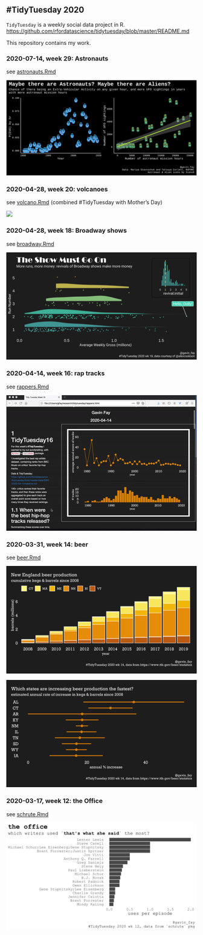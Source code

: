 
## \#TidyTuesday 2020

`TidyTuesday` is a weekly social data project in R.  
<https://github.com/rfordatascience/tidytuesday/blob/master/README.md>

This repository contains my work.

### 2020-07-14, week 29: Astronauts

see [astronauts.Rmd](astronauts.Rmd)

![](astronauts.png)

### 2020-04-28, week 20: volcanoes

see [volcano.Rmd](volcano.Rmd) (combined \#TidyTuesday with Mother’s
Day)

![](rainier.png)

### 2020-04-28, week 18: Broadway shows

see [broadway.Rmd](broadway.Rmd)

![](broadway.png)

### 2020-04-14, week 16: rap tracks

see [rappers.Rmd](rappers.Rmd)

![](hiphop.gif)

### 2020-03-31, week 14: beer

see [beer.Rmd](beer.Rmd)

![](cumuplot.png)

![](beer_states.png)

### 2020-03-17, week 12: the Office

see [schrute.Rmd](schrute.Rmd)

![](twss.png)
